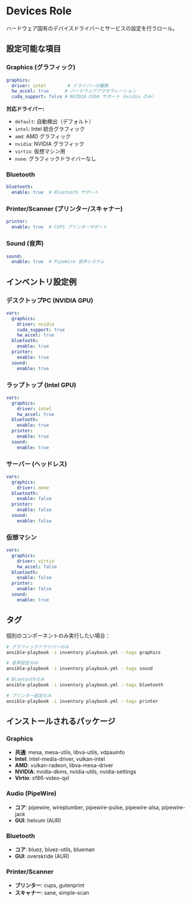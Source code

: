 # Devices Role

ハードウェア固有のデバイスドライバーとサービスの設定を行うロール。

## 設定可能な項目

### Graphics (グラフィック)
```yaml
graphics:
  driver: intel        # ドライバーの種類
  hw_accel: true      # ハードウェアアクセラレーション
  cuda_support: false # NVIDIA CUDA サポート（nvidia のみ）
```

**対応ドライバー:**
- `default`: 自動検出（デフォルト）
- `intel`: Intel 統合グラフィック
- `amd`: AMD グラフィック
- `nvidia`: NVIDIA グラフィック
- `virtio`: 仮想マシン用
- `none`: グラフィックドライバーなし

### Bluetooth
```yaml
bluetooth:
  enable: true  # Bluetooth サポート
```

### Printer/Scanner (プリンター/スキャナー)
```yaml
printer:
  enable: true  # CUPS プリンターサポート
```

### Sound (音声)
```yaml
sound:
  enable: true  # PipeWire 音声システム
```

## インベントリ設定例

### デスクトップPC (NVIDIA GPU)
```yaml
vars:
  graphics:
    driver: nvidia
    cuda_support: true
    hw_accel: true
  bluetooth:
    enable: true
  printer:
    enable: true
  sound:
    enable: true
```

### ラップトップ (Intel GPU)
```yaml
vars:
  graphics:
    driver: intel
    hw_accel: true
  bluetooth:
    enable: true
  printer:
    enable: true
  sound:
    enable: true
```

### サーバー (ヘッドレス)
```yaml
vars:
  graphics:
    driver: none
  bluetooth:
    enable: false
  printer:
    enable: false
  sound:
    enable: false
```

### 仮想マシン
```yaml
vars:
  graphics:
    driver: virtio
    hw_accel: false
  bluetooth:
    enable: false
  printer:
    enable: false
  sound:
    enable: true
```

## タグ

個別のコンポーネントのみ実行したい場合：

```bash
# グラフィックドライバーのみ
ansible-playbook -i inventory playbook.yml --tags graphics

# 音声設定のみ  
ansible-playbook -i inventory playbook.yml --tags sound

# Bluetoothのみ
ansible-playbook -i inventory playbook.yml --tags bluetooth

# プリンター設定のみ
ansible-playbook -i inventory playbook.yml --tags printer
```

## インストールされるパッケージ

### Graphics
- **共通**: mesa, mesa-utils, libva-utils, vdpauinfo
- **Intel**: intel-media-driver, vulkan-intel
- **AMD**: vulkan-radeon, libva-mesa-driver
- **NVIDIA**: nvidia-dkms, nvidia-utils, nvidia-settings
- **Virtio**: xf86-video-qxl

### Audio (PipeWire)
- **コア**: pipewire, wireplumber, pipewire-pulse, pipewire-alsa, pipewire-jack
- **GUI**: helvum (AUR)

### Bluetooth
- **コア**: bluez, bluez-utils, blueman
- **GUI**: overskride (AUR)

### Printer/Scanner
- **プリンター**: cups, gutenprint
- **スキャナー**: sane, simple-scan
